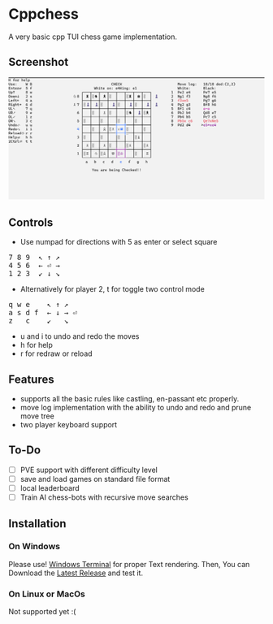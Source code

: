 ﻿# Cppchess
 A very basic cpp TUI chess game implementation.
 
## Screenshot
![game](assets/game.png)
 
## Controls
- Use numpad for directions with 5 as enter or select square
<pre>
7 8 9  ↖ ↑ ↗ 
4 5 6  ← ⏎ → 
1 2 3  ↙ ↓ ↘ 
</pre>
- Alternatively for player 2, t for toggle two control mode
<pre>
q w e    ↖ ↑ ↗
a s d f  ← ↓ → ⏎
z   c    ↙   ↘
</pre>
- u and i to undo and redo the moves
- h for help
- r for redraw or reload

## Features
- supports all the basic rules like castling, en-passant etc properly.
- move log implementation with the ability to undo and redo and prune move tree
- two player keyboard support

## To-Do
- [ ] PVE support with different difficulty level
- [ ] save and load games on standard file format
- [ ] local leaderboard
- [ ] Train AI chess-bots with recursive move searches

## Installation
### On Windows
Please use! [Windows Terminal](https://github.com/microsoft/terminal) for proper Text rendering.
Then, You can Download the [Latest Release](https://github.com/Sreinumder/cppchess/releases/latest) and test it.

### On Linux or MacOs
Not supported yet :(
